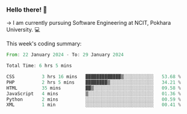 ### Hello there! 👋

-> I am currently pursuing Software Engineering at NCIT, Pokhara University. 💻


This week's coding summary:
<!--START_SECTION:waka-->

```rust
From: 22 January 2024 - To: 29 January 2024

Total Time: 6 hrs 5 mins

CSS          3 hrs 16 mins   ▓▓▓▓▓▓▓▓▓▓▓▓▓▒░░░░░░░░░░░   53.68 %
PHP          2 hrs 5 mins    ▓▓▓▓▓▓▓▓▒░░░░░░░░░░░░░░░░   34.21 %
HTML         35 mins         ▓▓▒░░░░░░░░░░░░░░░░░░░░░░   09.58 %
JavaScript   4 mins          ▒░░░░░░░░░░░░░░░░░░░░░░░░   01.36 %
Python       2 mins          ░░░░░░░░░░░░░░░░░░░░░░░░░   00.59 %
XML          1 min           ░░░░░░░░░░░░░░░░░░░░░░░░░   00.41 %
```

<!--END_SECTION:waka-->
